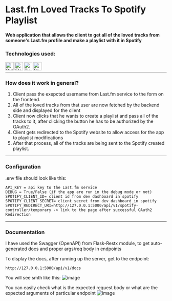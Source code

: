 ﻿# Last.fm Loved Tracks To Spotify Playlist
#### Web application that allows the client to get all of the loved tracks from someone's Last.fm profile and make a playlist with it in Spotify

### Technologies used:
<img align = "left" alt = "Python" width = "26px" src = "https://user-images.githubusercontent.com/79079000/118809383-da383580-b8aa-11eb-9b90-b36be1ebd84a.png" />
<img align = "left" alt = "Flask" width = "26px" src = "https://user-images.githubusercontent.com/79079000/130369302-ce7f4c2a-ec15-4f25-a397-371a2c840c50.png" />
<img align = "left" alt = "Typescript" width = "26px" src = "https://user-images.githubusercontent.com/79079000/170893013-76e1adbb-d1c5-4ffa-b279-e8ac10a7dac7.png" />
<img align = "left" alt = "React" width = "26px" src = "https://user-images.githubusercontent.com/79079000/170892959-709ae6de-f916-414c-9873-cd4bca92279a.png" />


<br />

----

### How does it work in general?

1. Client pass the exepcted username from Last.fm service to the form on the frontend. 
2. All of the loved tracks from that user are now fetched by the backend side and displayed for the client
3. Client now clicks that he wants to create a playlist and pass all of the tracks to it, after clicking the button he has to be authorized by the OAuth2.
4. Client gets redirected to the Spotify website to allow access for the app to playlist modifications 
5. After that process, all of the tracks are being sent to the Spotify created playlist.

----
### Configuration
.env file should look like this:
```
API_KEY = api key to the Last.fm service
DEBUG = True/False (if the app are run in the debug mode or not)
SPOTIFY_CLIENT_ID= client id from dev dashboard in spotify
SPOTIFY_CLIENT_SECRET= client secret from dev dashboard in spotify
SPOTIFY_REDIRECT_URI=http://127.0.0.1:5000/api/v1/spotify-controller/temporary -> link to the page after successful OAuth2 Redirection
```
----
### Documentation
I have used the Swagger (OpenAPI) from Flask-Restx module, to get auto-generated docs and proper args/req body in endpoints <br />

To display the docs, after running up the server, get to the endpoint:
```
http://127.0.0.1:5000/api/v1/docs
```
You will see smth like this:
![image](https://user-images.githubusercontent.com/79079000/170893502-09a32226-1455-42d9-be3d-dde80d300ffa.png) <br />

You can easily check what is the expected request body or what are the expected arguments of particular endpoint
![image](https://user-images.githubusercontent.com/79079000/170893564-4bbebebb-6239-44b8-ab17-121de5377378.png)

